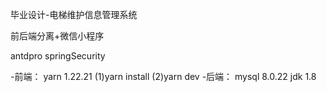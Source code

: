 
  毕业设计-电梯维护信息管理系统
  
  前后端分离+微信小程序
  
  antdpro springSecurity
  
  -前端：
    yarn 1.22.21
      (1)yarn install
      (2)yarn dev
 -后端：
   mysql 8.0.22
   jdk 1.8
